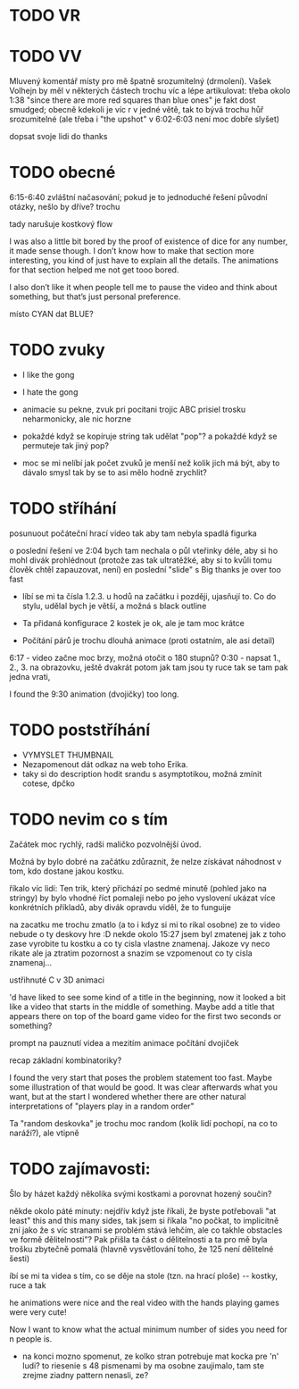 

# TODO VR



# TODO VV
Mluvený komentář místy pro mě špatně srozumitelný (drmolení).
Vašek Volhejn by měl v některých částech trochu víc a lépe artikulovat: třeba okolo 1:38 "since there are more red squares than blue ones" je fakt dost smudged; obecně kdekoli je víc r v jedné větě, tak to bývá trochu hůř srozumitelné (ale třeba i "the upshot" v 6:02-6:03 není moc dobře slyšet)

dopsat svoje lidi do thanks

# TODO obecné

6:15-6:40 zvláštní načasování; pokud je to jednoduché řešení původní otázky, nešlo by dříve? trochu 

tady narušuje kostkový flow

I was also a little bit bored by the proof of existence of dice for any number, it made sense though. I don’t know how to make that section more interesting, you kind of just have to explain all the details. The animations for that section helped me not get tooo bored.

I also don’t like it when people tell me to pause the video and think about something, but that’s just personal preference.

místo CYAN dat BLUE?


# TODO zvuky
- I like the gong
- I hate the gong

- animacie su pekne, zvuk pri pocitani trojic ABC prisiel trosku
neharmonicky, ale nic horzne

- pokaždé když se kopíruje string tak udělat "pop"? a pokaždé když se permuteje tak jiný pop?
- moc se mi nelíbí jak počet zvuků je menší než kolik jich má být, aby to dávalo smysl tak by se to asi mělo hodně zrychlit?  


# TODO stříhání
posunuout počáteční hrací video tak aby tam nebyla spadlá figurka

o poslední řešení ve 2:04 bych tam nechala o půl vteřinky déle, aby si ho mohl divák prohlédnout (protože zas tak ultratěžké, aby si to kvůli tomu člověk chtěl zapauzovat, není)
en poslední "slide" s Big thanks je over too fast

* líbí se mi ta čísla 1.2.3. u hodů na začátku i později, ujasňují to. Co do stylu, udělal bych je větší, a možná s black outline

* Ta přidaná konfigurace 2 kostek je ok, ale je tam moc krátce

* Počítání párů je trochu dlouhá animace (proti ostatním, ale asi detail)

6:17 - video začne moc brzy, možná otočit o 180 stupnů? 
0:30 - napsat 1., 2., 3. na obrazovku, ještě dvakrát potom
 jak tam jsou ty ruce tak se tam pak jedna vrati,

I found the 9:30 animation (dvojičky) too long.

# TODO poststříhání
- VYMYSLET THUMBNAIL
- Nezapomenout dát odkaz na web toho Erika.
- taky si do description hodit srandu s asymptotikou, možná zmínit cotese, dpčko




# TODO nevim co s tím
Začátek moc rychlý, radši maličko pozvolnější úvod.

 Možná by bylo dobré na začátku zdůraznit, že nelze získávat náhodnost v tom, kdo dostane jakou kostku.

říkalo víc lidí: Ten trik, který přichází po sedmé minutě (pohled jako na stringy) by bylo vhodné říct pomaleji nebo po jeho vyslovení ukázat více konkrétních příkladů, aby divák opravdu viděl, že to funguije


na zacatku me trochu zmatlo (a to i kdyz si mi to rikal osobne) ze to video nebude o ty deskovy hre :D 
nekde okolo 15:27 jsem byl zmatenej jak z toho zase vyrobite tu kostku a co ty cisla vlastne znamenaj. Jakoze vy neco rikate ale ja ztratim pozornost a snazim se vzpomenout co ty cisla znamenaj...

ustřihnuté C v 3D animaci

'd have liked to see some kind of a title in the beginning, now it looked a bit like a video that starts in the middle of something. Maybe add a title that appears there on top of the board game video for the first two seconds or something?

prompt na pauznutí videa a mezitím animace počítání dvojiček

recap základní kombinatoriky?

I found the very start that poses the problem statement too fast. Maybe some illustration of that would be good. It was clear afterwards what you want, but at the start I wondered whether there are other natural interpretations of "players play in a random order"

Ta "random deskovka" je trochu moc random (kolik lidí pochopí, na co to naráží?), ale vtipně

# TODO zajímavosti:
Šlo by házet každý několika svými kostkami a porovnat hozený součin?

 někde okolo páté minuty: nejdřív když jste říkali, že byste potřebovali "at least" this and this many sides, tak jsem si říkala "no počkat, to implicitně zní jako že s víc stranami se problém stává lehčím, ale co takhle obstacles ve formě dělitelnosti"? Pak přišla ta část o dělitelnosti a ta pro mě byla trošku zbytečně pomalá (hlavně vysvětlování toho, že 125 není dělitelné šesti)

 íbí se mi ta videa s tím, co se děje na stole (tzn. na hrací ploše) -- kostky, ruce a tak

he animations were nice and the real video with the hands playing games were very cute!

Now I want to know what the actual minimum number of sides you need for n people is. 

- na konci mozno spomenut, ze kolko stran potrebuje mat kocka pre 'n'
ludi? to riesenie s 48 pismenami by ma osobne zaujimalo, tam ste zrejme
ziadny pattern nenasli, ze?